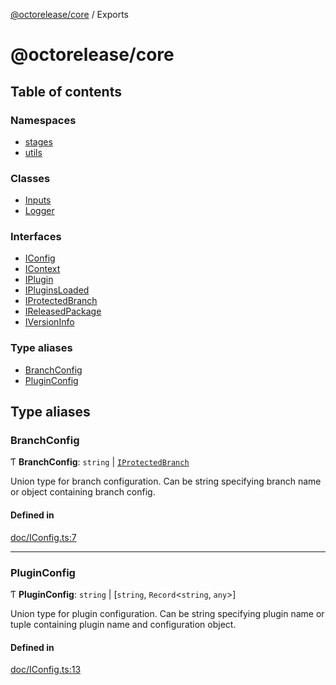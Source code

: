 [@octorelease/core](README.md) / Exports

# @octorelease/core

## Table of contents

### Namespaces

- [stages](modules/stages.md)
- [utils](modules/utils.md)

### Classes

- [Inputs](classes/Inputs.md)
- [Logger](classes/Logger.md)

### Interfaces

- [IConfig](interfaces/IConfig.md)
- [IContext](interfaces/IContext.md)
- [IPlugin](interfaces/IPlugin.md)
- [IPluginsLoaded](interfaces/IPluginsLoaded.md)
- [IProtectedBranch](interfaces/IProtectedBranch.md)
- [IReleasedPackage](interfaces/IReleasedPackage.md)
- [IVersionInfo](interfaces/IVersionInfo.md)

### Type aliases

- [BranchConfig](modules.md#branchconfig)
- [PluginConfig](modules.md#pluginconfig)

## Type aliases

### BranchConfig

Ƭ **BranchConfig**: `string` \| [`IProtectedBranch`](interfaces/IProtectedBranch.md)

Union type for branch configuration. Can be string specifying branch name
or object containing branch config.

#### Defined in

[doc/IConfig.ts:7](https://github.com/t1m0thyj/octorelease/blob/efbfdf0/packages/core/src/doc/IConfig.ts#L7)

___

### PluginConfig

Ƭ **PluginConfig**: `string` \| [`string`, `Record`<`string`, `any`\>]

Union type for plugin configuration. Can be string specifying plugin name
or tuple containing plugin name and configuration object.

#### Defined in

[doc/IConfig.ts:13](https://github.com/t1m0thyj/octorelease/blob/efbfdf0/packages/core/src/doc/IConfig.ts#L13)

